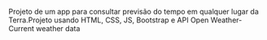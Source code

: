 Projeto de um app para consultar previsão do tempo em qualquer lugar da Terra.Projeto usando HTML, CSS, JS, Bootstrap e API Open Weather- Current weather data